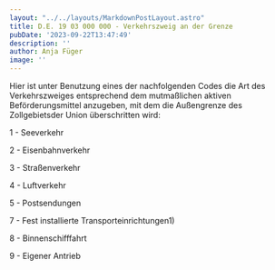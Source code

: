```yaml
---
layout: "../../layouts/MarkdownPostLayout.astro"
title: D.E. 19 03 000 000 - Verkehrszweig an der Grenze
pubDate: '2023-09-22T13:47:49'
description: ''
author: Anja Füger
image: ''
---
```


Hier ist unter Benutzung eines der nachfolgenden Codes die Art des Verkehrszweiges entsprechend dem mutmaßlichen aktiven Beförderungsmittel anzugeben, mit dem die Außengrenze des Zollgebietsder Union überschritten wird:

1 - Seeverkehr

2 - Eisenbahnverkehr

3 - Straßenverkehr

4 - Luftverkehr

5 - Postsendungen

7 - Fest installierte Transporteinrichtungen1)

8 - Binnenschifffahrt

9 - Eigener Antrieb
